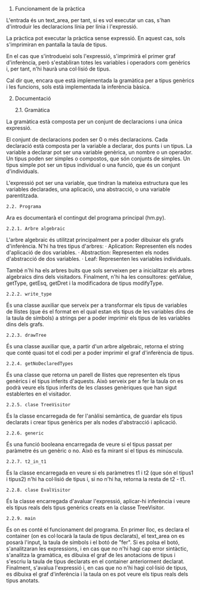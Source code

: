 1. Funcionament de la pràctica

L'entrada és un text_area, per tant, si es vol executar un cas, s'han d'introduir les declaracions línia per línia i l'expressió.

La pràctica pot executar la pràctica sense expressió. En aquest cas, sols s'imprimiran en pantalla la taula de tipus.

En el cas que s'introdueixi sols l'expressió, s'imprimirà el primer graf d'inferència, però s'establiran totes les variables
i operadors com genèrics i, per tant, n'hi haurà una col·lisió de tipus.

Cal dir que, encara que està implementada la gramàtica per a tipus genèrics i les funcions, sols està implementada la inferència
bàsica.

2. Documentació

    2.1. Gramàtica

La gramàtica està composta per un conjunt de declaracions i una única expressió.

El conjunt de declaracions poden ser 0 o més declaracions.
Cada declaració està composta per la variable a declarar, dos punts i un tipus.
La variable a declarar pot ser una variable genèrica, un nombre o un operador.
Un tipus poden ser simples o compostos, que són conjunts de simples. Un tipus simple pot ser un tipus individual o una funció,
que és un conjunt d'individuals.

L'expressió pot ser una variable, que tindran la mateixa estructura que les variables declarades, una aplicació, una abstracció,
o una variable parentitzada.

    2.2. Programa

Ara es documentarà el contingut del programa principal (hm.py).

    2.2.1. Arbre algebraic

L'arbre algebraic és utilitzat principalment per a poder dibuixar els grafs d'inferència.
N'hi ha tres tipus d'arbres:
    · Aplication: Representen els nodes d'aplicació de dos variables.
    · Abstraction: Representen els nodes d'abstracció de dos variables.
    · Leaf: Representen les variables individuals.

També n'hi ha els arbres buits que sols serveixen per a inicialitzar els arbres algebraics dins dels visitadors.
Finalment, n'hi ha les consultores: getValue, getType, getEsq, getDret i la modificadora de tipus modifyType.

    2.2.2. write_type

És una classe auxiliar que serveix per a transformar els tipus de variables de llistes (que és el format en el qual estan
els tipus de les variables dins de la taula de símbols) a strings per a poder imprimir els tipus de les variables dins
dels grafs.

    2.2.3. drawTree

És una classe auxiliar que, a partir d'un arbre algebraic, retorna el string que conté quasi tot el codi per a poder
imprimir el graf d'inferència de tipus.

    2.2.4. getNoDeclaredTypes

És una classe que retorna un parell de llistes que representen els tipus genèrics i el tipus inferits d'aquests. Això
serveix per a fer la taula on es podrà veure els tipus inferits de les classes genèriques que han sigut establertes en
el visitador.

    2.2.5. clase TreeVisitor

És la classe encarregada de fer l'anàlisi semàntica, de guardar els tipus declarats i crear tipus genèrics per als nodes
d'abstracció i aplicació.

    2.2.6. generic

És una funció booleana encarregada de veure si el tipus passat per paràmetre és un genèric o no. Això es fa mirant sí
el tipus és minúscula.

    2.2.7. t2_in_t1

És la classe encarregada en veure si els paràmetres t1 i t2 (que són el tipus1 i tipus2) n'hi ha col·lisió de tipus i, si
no n'hi ha, retorna la resta de t2 - t1.

    2.2.8. clase EvalVisitor

És la classe encarregada d'avaluar l'expressió, aplicar-hi inferència i veure els tipus reals dels tipus genèrics creats en la
classe TreeVisitor.

    2.2.9. main

És on es conté el funcionament del programa.
En primer lloc, es declara el container (on es col·locarà la taula de tipus declarats), el text_area on es posarà l'input,
la taula de símbols i el botó de "fer".
Si es polsa el botó, s'analitzaran les expressions, i en cas que no n'hi hagi cap error sintàctic, s'analitza la gramàtica, es
dibuixa el graf de les anotacions de tipus i s'escriu la taula de tipus declarats en el container anteriorment declarat.
Finalment, s'avalua l'expressió i, en cas que no n'hi hagi col·lisió de tipus, es dibuixa el graf d'inferència i la taula on
es pot veure els tipus reals dels tipus anotats.


